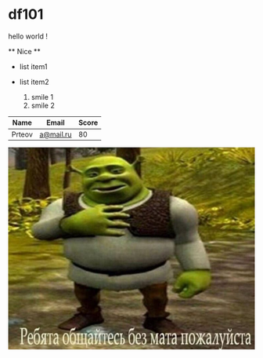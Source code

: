# df101

hello world ! 

** Nice **  


- list item1
- list item2

  1. smile 1
  2. smile 2




| Name | Email | Score |
|-------|-------|-------|
| Prteov | a@mail.ru|80|





![IMG](shrek.jpg)
